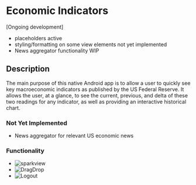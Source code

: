 # Economic Indicators 
[Ongoing development]
- placeholders active
- styling/formatting on some view elements not yet implemented
- News aggregator functionality WIP

## Description

The main purpose of this native Android app is to allow a user to quickly see key macroeconomic indicators as published by the US Federal Reserve. It allows the user, at a glance, to see the current, previous, and delta of these two readings for any indicator, as well as providing an interactive historical chart.

### Not Yet Implemented
- News aggregator for relevant US economic news

### Functionality
- ![sparkview](https://github.com/andrewvanvo/EconomicIndicators/assets/74743825/fd0a7ccc-9655-4169-a6ad-27ab7fad15e8)
- ![DragDrop](https://github.com/andrewvanvo/EconomicIndicators/assets/74743825/3397d858-481e-4b40-808c-740a3d9a0ebf)
- ![Logout](https://github.com/andrewvanvo/EconomicIndicators/assets/74743825/1addbc6f-5abf-4e40-bbb1-fffb3510069b)



